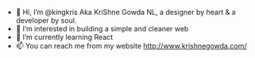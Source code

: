 - 👋 Hi, I’m @kingkris Aka KriShne Gowda NL,  a designer by heart & a developer by soul.
- 👀 I’m interested in building a simple and cleaner web
- 🌱 I’m currently learning React
- 📫 You can reach me from my website http://www.krishnegowda.com/

<!---
kingkris/kingkris is a ✨ special ✨ repository because its `README.md` (this file) appears on your GitHub profile.
You can click the Preview link to take a look at your changes.
--->
